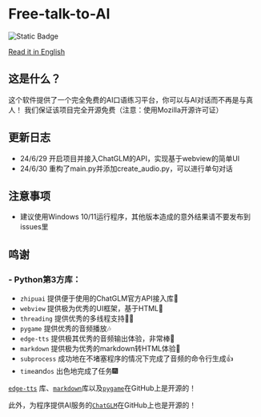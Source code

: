 # Free-talk-to-AI
![Static Badge](https://img.shields.io/badge/license-Mozilla-green)

[Read it in English](README-en.md)
## 这是什么？
这个软件提供了一个完全免费的AI口语练习平台，你可以与AI对话而不再是与真人！
我们保证该项目完全开源免费（注意：使用Mozilla开源许可证）
## 更新日志
- 24/6/29 开启项目并接入ChatGLM的API，实现基于webview的简单UI
- 24/6/30 重构了main.py并添加create_audio.py，可以进行单句对话
## 注意事项
- 建议使用Windows 10/11运行程序，其他版本造成的意外结果请不要发布到issues里
## 鸣谢
### - Python第3方库：
- `zhipuai` 提供便于使用的ChatGLM官方API接入库🤗
- `webview` 提供极为优秀的UI框架，基于HTML🔗
- `threading` 提供优秀的多线程支持🧑‍💻
- `pygame` 提供优秀的音频播放🎶
- `edge-tts` 提供极其优秀的音频输出体验，非常棒🎉
- `markdown` 提供极为优秀的markdown转HTML体验🥰
- `subprocess` 成功地在不堵塞程序的情况下完成了音频的命令行生成👍
- `time`and`os` 出色地完成了任务🎆

[`edge-tts`](https://github.com/rany2/edge-tts) 库、[`markdown`](https://github.com/Python-Markdown/markdown)库以及[`pygame`](https://github.com/pygame/pygame)在GitHub上是开源的！

此外，为程序提供AI服务的[`ChatGLM`](https://github.com/THUDM/ChatGLM-6B)在GitHub上也是开源的！
